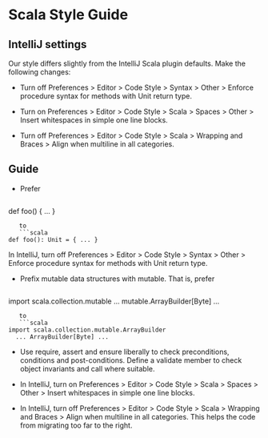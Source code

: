 # Scala Style Guide

## IntelliJ settings

Our style differs slightly from the IntelliJ Scala plugin defaults.
Make the following changes:

 - Turn off Preferences > Editor > Code Style > Syntax > Other > Enforce procedure syntax for methods with Unit return type.

 - Turn on Preferences > Editor > Code Style > Scala > Spaces > Other > Insert whitespaces in simple one line blocks.

 - Turn off Preferences > Editor > Code Style > Scala > Wrapping and Braces > Align when multiline in all categories.

## Guide

 - Prefer
   ```scala
def foo() { ... }
```
   to
   ```scala
def foo(): Unit = { ... }
```
   In IntelliJ, turn off Preferences > Editor > Code Style > Syntax > Other > Enforce procedure syntax for methods with Unit return type.

 - Prefix mutable data structures with mutable.  That is, prefer
   ```scala
import scala.collection.mutable
  ... mutable.ArrayBuilder[Byte] ...
```
   to
   ```scala
import scala.collection.mutable.ArrayBuilder
  ... ArrayBuilder[Byte] ...
```

 - Use require, assert and ensure liberally to check preconditions, conditions and post-conditions.  Define a validate member to check object invariants and call where suitable.

 - In IntelliJ, turn on Preferences > Editor > Code Style > Scala > Spaces > Other > Insert whitespaces in simple one line blocks.

 - In IntelliJ, turn off Preferences > Editor > Code Style > Scala > Wrapping and Braces > Align when multiline in all categories.  This helps the code from migrating too far to the right.
 